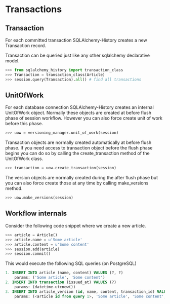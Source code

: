 # Transactions

## Transaction

For each committed transaction SQLAlchemy-History creates a new Transaction record.

Transaction can be queried just like any other sqlalchemy declarative model.

```python
>>> from sqlalchemy_history import transaction_class
>>> Transaction = transaction_class(Article)
>>> session.query(Transaction).all() # find all transactions
```

## UnitOfWork

For each database connection SQLAlchemy-History creates an internal UnitOfWork object.
Normally these objects are created at before flush phase of session workflow. However you can also
force create unit of work before this phase.

```python
>>> uow = versioning_manager.unit_of_work(session)
```

Transaction objects are normally created automatically at before flush phase. If you need access
to transaction object before the flush phase begins you can do so by calling the create_transaction method
of the UnitOfWork class.

```python
>>> transaction = uow.create_transaction(session)
```

The version objects are normally created during the after flush phase but you can also force create those at any time by
calling make_versions method.

```python
>>> uow.make_versions(session)
```

## Workflow internals

Consider the following code snippet where we create a new article.

```python
>>> article = Article()
>>> article.name = u'Some article'
>>> article.content = u'Some content'
>>> session.add(article)
>>> session.commit()
```

This would execute the following SQL queries (on PostgreSQL)

```sql
1. INSERT INTO article (name, content) VALUES (?, ?)
    params: ('Some article', 'Some content')
2. INSERT INTO transaction (issued_at) VALUES (?)
    params: (datetime.utcnow())
3. INSERT INTO article_version (id, name, content, transaction_id) VALUES (?, ?, ?, ?)
    params: (<article id from query 1>, 'Some article', 'Some content', <transaction id from query 2>)
```
